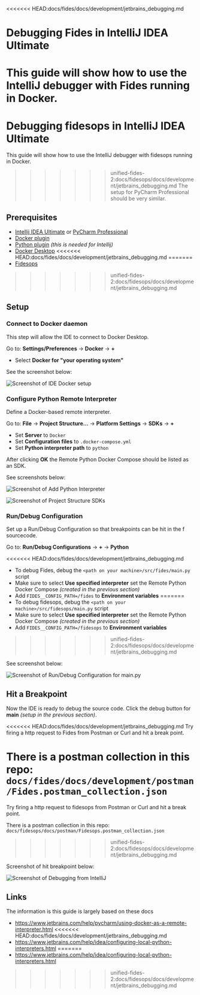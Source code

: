 <<<<<<< HEAD:docs/fides/docs/development/jetbrains_debugging.md
# Debugging Fides in IntelliJ IDEA Ultimate
This guide will show how to use the IntelliJ debugger with Fides running in Docker. 
=======
# Debugging fidesops in IntelliJ IDEA Ultimate
This guide will show how to use the IntelliJ debugger with fidesops running in Docker. 
>>>>>>> unified-fides-2:docs/fidesops/docs/development/jetbrains_debugging.md
The setup for PyCharm Professional should be very similar.

## Prerequisites
- [Intellij IDEA Ultimate](https://www.jetbrains.com/idea/buy/#commercial) or [PyCharm Professional](https://www.jetbrains.com/pycharm/buy/#commercial)
- [Docker plugin](https://plugins.jetbrains.com/plugin/7724-docker)
- [Python plugin](https://plugins.jetbrains.com/plugin/631-python) *(this is needed for Intellij)*
- [Docker Desktop](https://www.docker.com/products/docker-desktop)
<<<<<<< HEAD:docs/fides/docs/development/jetbrains_debugging.md
=======
- [Fidesops](https://ethyca.github.io/fidesops/tutorial/installation/)
>>>>>>> unified-fides-2:docs/fidesops/docs/development/jetbrains_debugging.md

## Setup
### Connect to Docker daemon

This step will allow the IDE to connect to Docker Desktop.

Go to: **Settings/Preferences** -> **Docker** -> **+**

* Select **Docker for "your operating system"** 

See the screenshot below:

![Screenshot of IDE Docker setup](../img/ide/docker.png)

### Configure Python Remote Interpreter

Define a Docker-based remote interpreter.

Go to: **File** -> **Project Structure...** -> **Platform Settings** -> **SDKs** -> **+**

* Set **Server** to `Docker`
* Set **Configuration files** to `.docker-compose.yml`
* Set **Python interpreter path** to `python`

After clicking **OK** the Remote Python Docker Compose should be listed as an SDK.

See screenshots below:

![Screenshot of Add Python Interpreter](../img/ide/add_python_interpreter.png)

![Screenshot of Project Structure SDKs](../img/ide/SDKs.png)

### Run/Debug Configuration

Set up a Run/Debug Configuration so that breakpoints can be hit in the f sourcecode. 

Go to: **Run/Debug Configurations** -> **+** -> **Python**

<<<<<<< HEAD:docs/fides/docs/development/jetbrains_debugging.md
- To debug Fides, debug the `<path on your machine>/src/fides/main.py` script
- Make sure to select **Use specified interpreter** set the Remote Python Docker Compose *(created in the previous section)*
- Add `FIDES__CONFIG_PATH=/fides` to **Environment variables**
=======
- To debug fidesops, debug the `<path on your machine>/src/fidesops/main.py` script
- Make sure to select **Use specified interpreter** set the Remote Python Docker Compose *(created in the previous section)*
- Add `FIDES__CONFIG_PATH=/fidesops` to **Environment variables**
>>>>>>> unified-fides-2:docs/fidesops/docs/development/jetbrains_debugging.md

See screenshot below:

![Screenshot of Run/Debug Configuration for main.py](../img/ide/debug_config.png)

## Hit a Breakpoint

Now the IDE is ready to debug the source code. Click the debug button for **main** *(setup in the previous section)*.

<<<<<<< HEAD:docs/fides/docs/development/jetbrains_debugging.md
Try firing a http request to Fides from Postman or Curl and hit a break point. 

There is a postman collection in this repo: `docs/fides/docs/development/postman/Fides.postman_collection.json`
=======
Try firing a http request to fidesops from Postman or Curl and hit a break point. 

There is a postman collection in this repo: `docs/fidesops/docs/postman/Fidesops.postman_collection.json`
>>>>>>> unified-fides-2:docs/fidesops/docs/development/jetbrains_debugging.md

Screenshot of hit breakpoint below:

![Screenshot of Debugging from IntelliJ](../img/ide/debugging.png)

## Links

The information is this guide is largely based on these docs

- https://www.jetbrains.com/help/pycharm/using-docker-as-a-remote-interpreter.html
<<<<<<< HEAD:docs/fides/docs/development/jetbrains_debugging.md
- https://www.jetbrains.com/help/idea/configuring-local-python-interpreters.html
=======
- https://www.jetbrains.com/help/idea/configuring-local-python-interpreters.html
>>>>>>> unified-fides-2:docs/fidesops/docs/development/jetbrains_debugging.md
